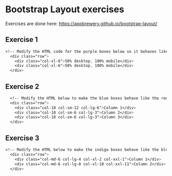 # Bootstrap Layout exercises

Exercises are done here: https://appbrewery.github.io/bootstrap-layout/

## Exercise 1

```css
<!-- Modify the HTML code for the purple boxes below so it behaves like the green ones. -->
  <div class="row">
    <div class="col-xl-6">50% desktop, 100% mobile</div>
    <div class="col-xl-6">50% desktop, 100% mobile</div>
  </div>
```

## Exercise 2

```css
  <!-- Modify the HTML below to make the blue boxes behave like the red ones. -->
  <div class="row">
    <div class="col-10 col-sm-12 col-lg-6">Column 1</div>
    <div class="col-10 col-sm-6 col-lg-3">Column 2</div>
    <div class="col-10 col-sm-6 col-lg-3">Column 3</div>
  </div>
```

## Exercise 3

```css
<!-- Modify the HTML below to make the indigo boxes behave like the blue ones. -->
  <div class="row">
    <div class="col-md-6 col-lg-4 col-xl-2 col-xxl-1">Column 1</div>
    <div class="col-md-6 col-lg-8 col-xl-10 col-xxl-11">Column 2</div>
  </div>
```
